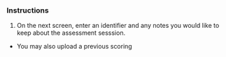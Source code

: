 ### Instructions

1. On the next screen, enter an identifier and any notes you would like to keep about the assessment sesssion.
  - You may also upload a previous scoring 
